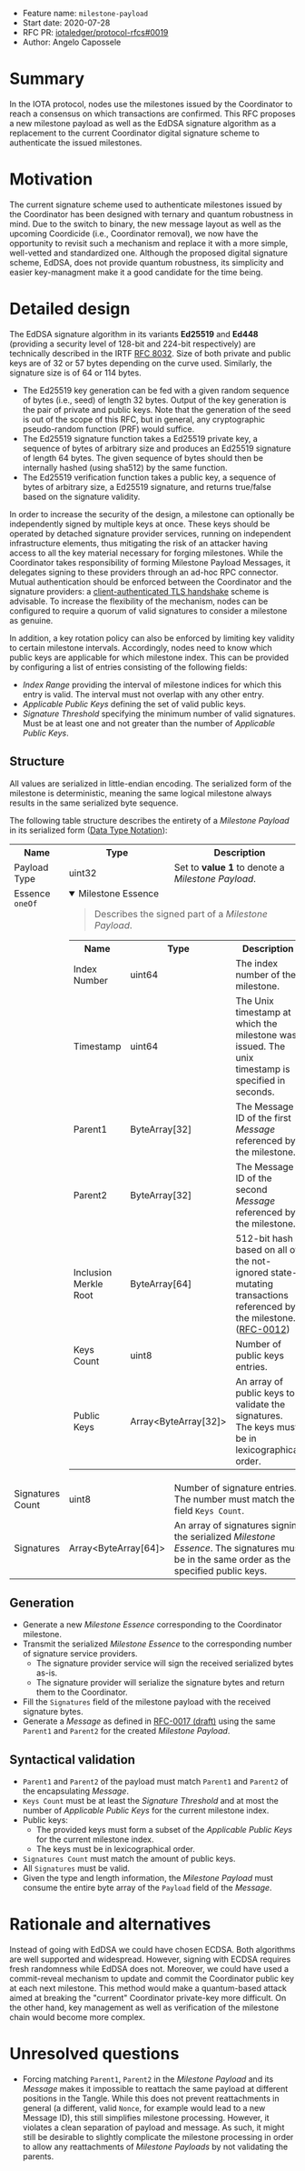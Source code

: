 + Feature name: `milestone-payload`
+ Start date: 2020-07-28
+ RFC PR: [iotaledger/protocol-rfcs#0019](https://github.com/iotaledger/protocol-rfcs/pull/19)
+ Author: Angelo Capossele

# Summary

In the IOTA protocol, nodes use the milestones issued by the Coordinator to reach a consensus on which transactions are confirmed. 
This RFC proposes a new milestone payload as well as the EdDSA signature algorithm as a replacement to the current Coordinator digital signature scheme to authenticate the issued milestones.

# Motivation
The current signature scheme used to authenticate milestones issued by the Coordinator has been designed with ternary and quantum robustness in mind. Due to the switch to binary, the new message layout as well as the upcoming Coordicide (i.e., Coordinator removal), we now have the opportunity to revisit such a mechanism and replace it with a more simple, well-vetted and standardized one. Although the proposed digital signature scheme, EdDSA, does not provide quantum robustness, its simplicity and easier key-managment make it a good candidate for the time being.

# Detailed design

The EdDSA signature algorithm in its variants **Ed25519** and **Ed448** (providing a security level of 128-bit and 224-bit respectively) are technically described in the IRTF [RFC 8032](https://tools.ietf.org/html/rfc8032).
Size of both private and public keys are of 32 or 57 bytes depending on the curve used. Similarly, the signature size is of 64 or 114 bytes.

- The Ed25519 key generation can be fed with a given random sequence of bytes (i.e., seed) of length 32 bytes. Output of the key generation is the pair of private and public keys. Note that the generation of the seed is out of the scope of this RFC, but in general, any cryptographic pseudo-random function (PRF) would suffice.
- The Ed25519 signature function takes a Ed25519 private key, a sequence of bytes of arbitrary size and produces an Ed25519 signature of length 64 bytes. The given sequence of bytes should then be internally hashed (using sha512) by the same function.
- The Ed25519 verification function takes a public key, a sequence of bytes of arbitrary size, a Ed25519 signature, and returns true/false based on the signature validity.

In order to increase the security of the design, a milestone can optionally be independently signed by multiple keys at once. These keys should be operated by detached signature provider services, running on independent infrastructure elements, thus mitigating the risk of an attacker having access to all the key material necessary for forging milestones. While the Coordinator takes responsibility of forming Milestone Payload Messages, it delegates signing to these providers through an ad-hoc RPC connector. Mutual authentication should be enforced between the Coordinator and the signature providers: a [client-authenticated TLS handshake](https://en.wikipedia.org/wiki/Transport_Layer_Security#Client-authenticated_TLS_handshake) scheme is advisable. To increase the flexibility of the mechanism, nodes can be configured to require a quorum of valid signatures to consider a milestone as genuine.

In addition, a key rotation policy can also be enforced by limiting key validity to certain milestone intervals. Accordingly, nodes need to know which public keys are applicable for which milestone index. This can be provided by configuring a list of entries consisting of the following fields:
- _Index Range_ providing the interval of milestone indices for which this entry is valid. The interval must not overlap with any other entry.
- _Applicable Public Keys_ defining the set of valid public keys.
- _Signature Threshold_ specifying the minimum number of valid signatures. Must be at least one and not greater than the number of _Applicable Public Keys_.

## Structure

All values are serialized in little-endian encoding. The serialized form of the milestone is deterministic, meaning the same logical milestone always results in the same serialized byte sequence.

The following table structure describes the entirety of a _Milestone Payload_ in its serialized form ([Data Type Notation](https://github.com/GalRogozinski/protocol-rfcs/blob/message/text/0017-message/0017-message.md#data-types)):

<table>
  <tr>
    <th>Name</th>
    <th>Type</th>
    <th>Description</th>
  </tr>
  <tr>
    <td>Payload Type</td>
    <td>uint32</td>
    <td>Set to <strong>value 1</strong> to denote a <i>Milestone Payload</i>.</td>
  </tr>
  <tr>
    <td valign="top">Essence <code>oneOf</code></td>
    <td colspan="2">
      <details open="true">
        <summary>Milestone Essence</summary>
        <blockquote>Describes the signed part of a <i>Milestone Payload</i>.</blockquote>
        <table>
          <tr>
            <th>Name</th>
            <th>Type</th>
            <th>Description</th>
          </tr>
          <tr>
            <td>Index Number</td>
            <td>uint64</td>
            <td>The index number of the milestone.</td>
          </tr>
          <tr>
            <td>Timestamp</td>
            <td>uint64</td>
            <td>The Unix timestamp at which the milestone was issued. The unix timestamp is specified in seconds.</td>
          </tr>
          <tr>
            <td>Parent1</td>
            <td>ByteArray[32]</td>
            <td>The Message ID of the first <i>Message</i> referenced by the milestone.</td>
          </tr>
          <tr>
            <td>Parent2</td>
            <td>ByteArray[32]</td>
            <td>The Message ID of the second <i>Message</i> referenced by the milestone.</td>
          </tr>
          <tr>
            <td>Inclusion Merkle Root</td>
            <td>ByteArray[64]</td>
            <td>512-bit hash based on all of the not-ignored state-mutating transactions referenced by the milestone. (<a href="https://github.com/iotaledger/protocol-rfcs/blob/master/text/0012-milestone-merkle-validation/0012-milestone-merkle-validation.md">RFC-0012</a>)</td>
          </tr>
          <tr>
            <td>Keys Count</td>
            <td>uint8</td>
            <td>Number of public keys entries.</td>
          </tr>
          <tr>
            <td>Public Keys</td>
            <td>Array&lt;ByteArray[32]&gt;</td>
            <td>An array of public keys to validate the signatures. The keys must be in lexicographical order.</td>
          </tr>
        </table>
      </details>
    </td>
  </tr>
  <tr>
    <td>Signatures Count</td>
    <td>uint8</td>
    <td>Number of signature entries. The number must match the field <code>Keys Count</code>.</td>
  </tr>
  <tr>
    <td>Signatures</td>
    <td>Array&lt;ByteArray[64]&gt;</td>
    <td>An array of signatures signing the serialized <i>Milestone Essence</i>. The signatures must be in the same order as the specified public keys.</td>
  </tr>
</table>

## Generation

- Generate a new _Milestone Essence_ corresponding to the Coordinator milestone.
- Transmit the serialized _Milestone Essence_ to the corresponding number of signature service providers.
  - The signature provider service will sign the received serialized bytes as-is.
  - The signature provider will serialize the signature bytes and return them to the Coordinator.
- Fill the `Signatures` field of the milestone payload with the received signature bytes.
- Generate a *Message* as defined in [RFC-0017 (draft)](https://github.com/GalRogozinski/protocol-rfcs/blob/message/text/0017-message/0017-message.md) using the same `Parent1` and `Parent2` for the created _Milestone Payload_.

## Syntactical validation

- `Parent1` and `Parent2` of the payload must match `Parent1` and `Parent2` of the encapsulating _Message_.
- `Keys Count` must be at least the _Signature Threshold_ and at most the number of _Applicable Public Keys_ for the current milestone index.
- Public keys:
  - The provided keys must form a subset of the _Applicable Public Keys_ for the current milestone index.
  - The keys must be in lexicographical order.
- `Signatures Count` must match the amount of public keys. 
- All `Signatures` must be valid.
- Given the type and length information, the _Milestone Payload_ must consume the entire byte array of the `Payload` field of the _Message_.

# Rationale and alternatives

Instead of going with EdDSA we could have chosen ECDSA. Both algorithms are well supported and widespread. However, signing with ECDSA requires fresh randomness while EdDSA does not. Moreover, we could have used a commit-reveal mechanism to update and commit the Coordinator public key at each next milestone. This method would make a quantum-based attack aimed at breaking the "current" Coordinator private-key more difficult. On the other hand, key management as well as verification of the milestone chain would become more complex.

# Unresolved questions

- Forcing matching `Parent1`, `Parent2` in the _Milestone Payload_ and its _Message_ makes it impossible to reattach the same payload at different positions in the Tangle. While this does not prevent reattachments in general (a different, valid `Nonce`, for example would lead to a new Message ID), this still simplifies milestone processing. However, it violates a clean separation of payload and message. As such, it might still be desirable to slightly complicate the milestone processing in order to allow any reattachments of _Milestone Payloads_ by not validating the parents.
